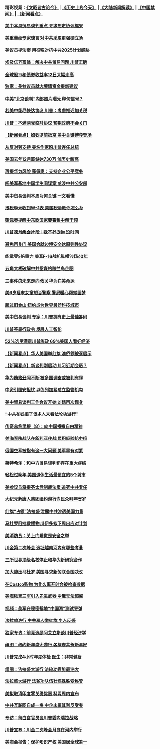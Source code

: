 #### 精彩视频：[《文昭谈古论今》](http://45.76.195.252/wenzhao) | [《历史上的今天》](http://45.76.195.252/today-in-history) | [《大陆新闻解读》](http://45.76.195.252/ntdtv-comedy) | [《中国禁闻》](http://45.76.195.252/ntdtv-news) | [《新闻看点》](http://45.76.195.252/news-insight) 

 #### [美中本周贸易谈判重点 寻求制定协议框架](../pages/nsc412/n11041912.md?t=02131427) 

#### [美重量级专家谏言 对中共采取更强硬立场](../pages/nsc412/n11040358.md?t=02131427) 

#### [美议员提法案 用征税对抗中共2025计划威胁](../pages/nsc412/n11040820.md?t=02131427) 

#### [埃及亿万富翁：解决中共贸易问题 川普正确](../pages/nsc412/n11040351.md?t=02131427) 

#### [全球股市和债券收益率12日大幅走高](../pages/nsc412/n11040548.md?t=02131427) 

#### [独家：美参议员就边境墙资金提新建议](../pages/nsc412/n11040426.md?t=02131427) 

#### [中美“北京谈判”内部照片曝光 释何信号？](../pages/nsc412/n11040032.md?t=02131427) 

#### [若美中能尽快达协议 川普：考虑推迟加关税](../pages/nsc412/n11040298.md?t=02131427) 

#### [川普：不满两党临时协议 预期政府不会关门](../pages/nsc412/n11040382.md?t=02131427) 

#### [【新闻看点】姆钦提前抵京 美中关键博弈登场](../pages/nsc412/n11040007.md?t=02131427) 

#### [从反对到支持 美名作家盼川普连任总统](../pages/nsc412/n11040403.md?t=02131427) 

#### [美国去年12月职缺达730万 创历史新高](../pages/nsc412/n11040252.md?t=02131427) 

#### [再提华为风险 蓬佩奥：支持企业公平竞争](../pages/nsc412/n11040198.md?t=02131427) 

#### [闯美军基地中国学生间谍案 或涉中共公安部](../pages/nsc412/n11040083.md?t=02131427) 

#### [美中贸易谈判本周为何关键 一文看懂](../pages/nsc412/n11040025.md?t=02131427) 

#### [报税季未收到W-2表 美国税局教你怎么办](../pages/nsc412/n11040031.md?t=02131427) 

#### [蓬佩奥提醒中东欧国家要警惕中俄干预](../pages/nsc412/n11039745.md?t=02131427) 

#### [川普德州集会片段：我不养宠物 没时间](../pages/nsc412/n11039218.md?t=02131427) 

#### [避免再关门 美国会就边境安全达原则性协议](../pages/nsc412/n11039556.md?t=02131427) 

#### [能承受9倍重力 美军F-16战机纵横沙场40年](../pages/nsc412/n11039432.md?t=02131427) 

#### [五角大楼破解中共图谋格陵兰岛企图](../pages/nsc412/n11038368.md?t=02131427) 

#### [三事件的未来走向 攸关华为在美命运](../pages/nsc412/n11038473.md?t=02131427) 

#### [美6岁癌末女童想当警察 警局暖心帮她圆梦](../pages/nsc412/n11039117.md?t=02131427) 

#### [超过旧金山 纽约成为世界最好科技城市](../pages/nsc412/n11038537.md?t=02131427) 

#### [美中贸易谈判 专家：川普握有史上最佳筹码](../pages/nsc412/n11038534.md?t=02131427) 

#### [川普签署行政令 发展人工智能](../pages/nsc412/n11038189.md?t=02131427) 

#### [52%选民满意川普施政 69%美国人看好经济](../pages/nsc412/n11038428.md?t=02131427) 

#### [【新闻看点】华人美国举红旗 澳侨领被逐启示](../pages/nsc412/n11038210.md?t=02131427) 

#### [【新闻看点】新谈判刚启动 川习近期会晤？](../pages/nsc412/n11037934.md?t=02131427) 

#### [华为贿赂丑闻不断 被多国调查或被判有罪](../pages/nsc412/n11038028.md?t=02131427) 

#### [中资引国安担忧 以色列加紧成立监管机构](../pages/nsc412/n11037999.md?t=02131427) 

#### [美中贸易谈判工作会议开始 刘鹤再次现身](../pages/nsc412/n11037952.md?t=02131427) 

#### [“中共花钱招了很多人来看法轮功游行”](../pages/nsc412/n11035086.md?t=02131427) 

#### [传奇总统里根（8）：向中国播撒自由精神](../pages/nsc412/n11031942.md?t=02131427) 

#### [美海军陆战队在叙利亚作战 累积经验抗中俄](../pages/nsc412/n11037435.md?t=02131427) 

#### [俄国空军被指有这一大问题 美军早有对策](../pages/nsc412/n11036963.md?t=02131427) 

#### [莱特希泽：和中方贸易谈判仍存在重大症结](../pages/nsc412/n11036185.md?t=02131427) 

#### [轻松过晚年 美国退休生活最便宜的5个城市](../pages/nsc412/n11029797.md?t=02131427) 

#### [美参议员将提芬太尼制裁法案 追究中共责任](../pages/nsc412/n11036127.md?t=02131427) 

#### [大纪元新唐人集团纽约游行向民众拜年贺岁](../pages/nsc412/n11036091.md?t=02131427) 

#### [红旗“占领”法拉盛 泄露中共渗透美国力量](../pages/nsc412/n11035177.md?t=02131427) 

#### [马杜罗阻挡救援物 瓜伊多拟下周出应对计划](../pages/nsc412/n11035966.md?t=02131427) 

#### [美消防员：关上门睡觉是安全之举](../pages/nsc412/n11035932.md?t=02131427) 

#### [川金第二次峰会 选址越南河内有哪些考量](../pages/nsc412/n11034808.md?t=02131427) 

#### [三所世界顶级名校停止和华为新研究合作](../pages/nsc412/n11034829.md?t=02131427) 

#### [加大施压马杜罗 美国寻求新的联合国决议](../pages/nsc412/n11035619.md?t=02131427) 

#### [在Costco购物 为什么离开时会被检查收据](../pages/nsc412/n11029636.md?t=02131427) 

#### [美海陆空三军引入先进武器 中俄无法超越](../pages/nsc412/n11019720.md?t=02131427) 

#### [视频：美军在秘密基地“中国湖”测试导弹](../pages/nsc412/n11035439.md?t=02131427) 

#### [法拉盛游行 中共雇人举红旗 华人反感](../pages/nsc412/n11035206.md?t=02131427) 

#### [独家专访：前竞选顾问艾立斯谈川普经济学](../pages/nsc412/n11034992.md?t=02131427) 

#### [组图：纽约新年盛大游行 各族裔共贺新年好](../pages/nsc412/n11034920.md?t=02131427) 

#### [川普完成4小时年度体检 医生：非常健康](../pages/nsc412/n11034715.md?t=02131427) 

#### [组图：法拉盛大游行 法轮功声势最浩大](../pages/nsc412/n11034814.md?t=02131427) 

#### [法拉盛大游行 法轮功队伍壮观殊胜受称赞](../pages/nsc412/n11034852.md?t=02131427) 

#### [美拟取消印度零关税优惠 料两周内宣布](../pages/nsc412/n11034785.md?t=02131427) 

#### [中共互联网自成一格 中企未蒙其利反受害](../pages/nsc412/n11034725.md?t=02131427) 

#### [专访：前白宫官员谈川普委内瑞拉战略](../pages/nsc412/n11032742.md?t=02131427) 

#### [川普宣布：川金二次峰会月底在河内举行](../pages/nsc412/n11034200.md?t=02131427) 

#### [美商会报告：保护知识产权 美国居全球第一](../pages/nsc412/n11033507.md?t=02131427) 


